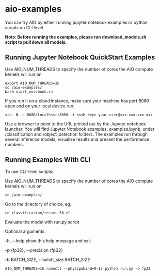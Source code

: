 # aio-examples

You can try AIO by either running jupyter notebook examples or python scripts on CLI level. 

**Note: Before running the examples, please run download_models.sh script to pull down all models.**

## Running Jupyter Notebook QuickStart Examples

Use AIO_NUM_THREADS to specify the number of cores the AIO compute kernels will run on
```
export AIO_NUM_THREADS=16
cd /aio-examples/
bash start_notebook.sh
```

If you run it on a cloud instance, make sure your machine has port 8080 open and on your local device run:
```
ssh -N -L 8080:localhost:8080 -i <ssh key> your_user@xxx.xxx.xxx.xxx
```

Use a browser to point to the URL printed out by the Jupyter notebook launcher. You will find 
Jupyter Notebook examples, examples.ipynb, under /classification and /object_detection folders.
The examples run through several inference models, visualize results and present the performance
numbers.

## Running Examples With CLI
To use CLI-level scripts:

Use AIO_NUM_THREADS to specify the number of cores the AIO compute kernels will run on
```
cd /aio-examples/
```

Go to the directory of choice, eg.
```
cd classification/resnet_50_v1
```
Evaluate the model with run.py script

Optional arguments:

  -h, --help            show this help message and exit
  
  -p {fp32}, --precision {fp32}
                        
  -b BATCH_SIZE, --batch_size BATCH_SIZE

```
AIO_NUM_THREADS=16 numactl --physcpubind=0-15 python run.py -p fp32
```
